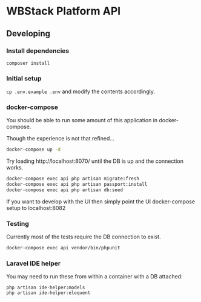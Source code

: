 # WBStack Platform API

## Developing

### Install dependencies

`composer install`

### Initial setup

`cp .env.example .env` and modify the contents accordingly.

### docker-compose

You should be able to run some amount of this application in docker-compose.

Though the experience is not that refined...

```sh
docker-compose up -d
```

Try loading http://localhost:8070/ until the DB is up and the connection works.

```sh
docker-compose exec api php artisan migrate:fresh
docker-compose exec api php artisan passport:install
docker-compose exec api php artisan db:seed
```

If you want to develop with the UI then simply point the UI docker-compose setup to localhost:8082

### Testing

Currently most of the tests require the DB connection to exist.

```sh
docker-compose exec api vendor/bin/phpunit
```

### Laravel IDE helper

You may need to run these from within a container with a DB attached:

```
php artisan ide-helper:models
php artisan ide-helper:eloquent
```

